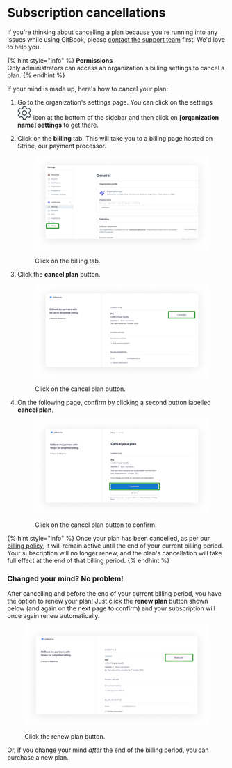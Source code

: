 # Subscription cancellations

If you're thinking about cancelling a plan because you're running into any issues while using GitBook, please [contact the support team](../../help/support.md) first! We'd love to help you.

{% hint style="info" %}
**Permissions**\
Only administrators can access an organization's billing settings to cancel a plan.
{% endhint %}

If your mind is made up, here's how to cancel your plan:

1. Go to the organization's settings page. You can click on the settings <img src="../../.gitbook/assets/settings.png" alt="" data-size="line"> icon at the bottom of the sidebar and then click on **\[organization name] settings** to get there.
2.  Click on the **billing** tab. This will take you to a billing page hosted on Stripe, our payment processor.

    <div data-full-width="true">

    <figure><img src="../../.gitbook/assets/cancel-billing-tab.png" alt="A screenshot showing an organization&#x27;s billing settings. On the left-hand side, the Billing tab is highlighted."><figcaption><p>Click on the billing tab.</p></figcaption></figure>

    </div>
3.  Click the **cancel plan** button.

    <div data-full-width="true">

    <figure><img src="../../.gitbook/assets/cancel-plan.png" alt="A screenshot showing billing information in Stripe. The cancel plan button is highlighted."><figcaption><p>Click on the cancel plan button.</p></figcaption></figure>

    </div>
4.  On the following page, confirm by clicking a second button labelled **cancel plan**.

    <div data-full-width="true">

    <figure><img src="../../.gitbook/assets/cancel-confirmation.png" alt="A screenshot showing Stripe&#x27;s cancellation confirmation page. The cancel plan button is highlighted."><figcaption><p>Click on the cancel plan button to confirm.</p></figcaption></figure>

    </div>

{% hint style="info" %}
Once your plan has been cancelled, as per our [billing policy](billing-policy.md), it will remain active until the end of your current billing period. Your subscription will no longer renew, and the plan's cancellation will take full effect at the end of that billing period.
{% endhint %}

### Changed your mind? No problem!

After cancelling and before the end of your current billing period, you have the option to renew your plan! Just click the **renew plan** button shown below (and again on the next page to confirm) and your subscription will once again renew automatically.

<div data-full-width="true">

<figure><img src="../../.gitbook/assets/renew-plan.png" alt="A screenshot showing billing information in Stripe. The renew plan button is highlighted."><figcaption><p>Click the renew plan button.</p></figcaption></figure>

</div>

Or, if you change your mind _after_ the end of the billing period, you can purchase a new plan.
